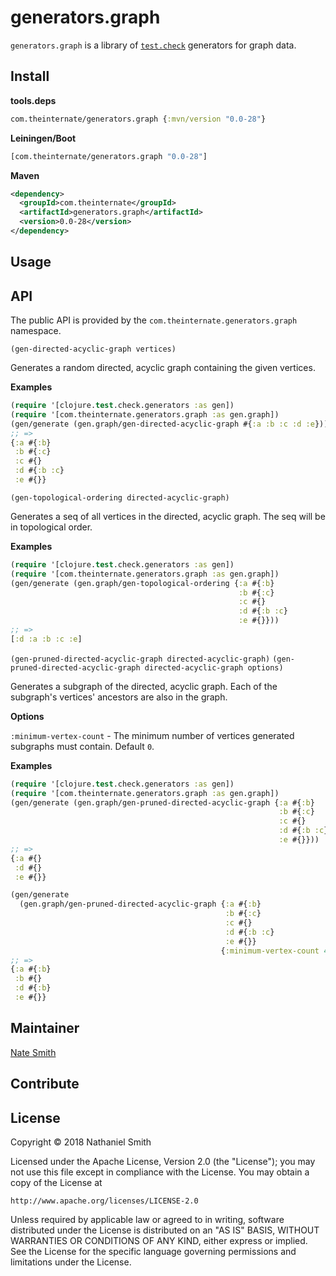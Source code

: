 # generators.graph

`generators.graph` is a library of [`test.check`](https://github.com/clojure/test.check) generators for graph data.

## Install

**tools.deps**

```clojure
com.theinternate/generators.graph {:mvn/version "0.0-28"}
```

**Leiningen/Boot**

```clojure
[com.theinternate/generators.graph "0.0-28"]
```

**Maven**

```xml
<dependency>
  <groupId>com.theinternate</groupId>
  <artifactId>generators.graph</artifactId>
  <version>0.0-28</version>
</dependency>
```

## Usage

## API

The public API is provided by the `com.theinternate.generators.graph` namespace.

`(gen-directed-acyclic-graph vertices)`

Generates a random directed, acyclic graph containing the given vertices.

**Examples**

```clojure
(require '[clojure.test.check.generators :as gen])
(require '[com.theinternate.generators.graph :as gen.graph])
(gen/generate (gen.graph/gen-directed-acyclic-graph #{:a :b :c :d :e}))
;; =>
{:a #{:b}
 :b #{:c}
 :c #{}
 :d #{:b :c}
 :e #{}}
```

`(gen-topological-ordering directed-acyclic-graph)`

Generates a seq of all vertices in the directed, acyclic graph. The seq will be in topological order.

**Examples**

```clojure
(require '[clojure.test.check.generators :as gen])
(require '[com.theinternate.generators.graph :as gen.graph])
(gen/generate (gen.graph/gen-topological-ordering {:a #{:b}
                                                   :b #{:c}
                                                   :c #{}
                                                   :d #{:b :c}
                                                   :e #{}}))
;; =>
[:d :a :b :c :e]
```

`(gen-pruned-directed-acyclic-graph directed-acyclic-graph)`
`(gen-pruned-directed-acyclic-graph directed-acyclic-graph options)`

Generates a subgraph of the directed, acyclic graph. Each of the subgraph's vertices' ancestors are also in the graph.

**Options**

`:minimum-vertex-count` - The minimum number of vertices generated subgraphs must contain. Default `0`.

**Examples**

```clojure
(require '[clojure.test.check.generators :as gen])
(require '[com.theinternate.generators.graph :as gen.graph])
(gen/generate (gen.graph/gen-pruned-directed-acyclic-graph {:a #{:b}
                                                            :b #{:c}
                                                            :c #{}
                                                            :d #{:b :c}
                                                            :e #{}}))
;; =>
{:a #{}
 :d #{}
 :e #{}}

(gen/generate
  (gen.graph/gen-pruned-directed-acyclic-graph {:a #{:b}
                                                :b #{:c}
                                                :c #{}
                                                :d #{:b :c}
                                                :e #{}}
                                               {:minimum-vertex-count 4}))
;; =>
{:a #{:b}
 :b #{}
 :d #{:b}
 :e #{}}
```

## Maintainer

[Nate Smith](http://theinternate.com)

## Contribute


## License

Copyright © 2018 Nathaniel Smith

Licensed under the Apache License, Version 2.0 (the "License"); you may not use this file except in compliance with the License. You may obtain a copy of the License at

```
http://www.apache.org/licenses/LICENSE-2.0
```

Unless required by applicable law or agreed to in writing, software distributed under the License is distributed on an "AS IS" BASIS, WITHOUT WARRANTIES OR CONDITIONS OF ANY KIND, either express or implied. See the License for the specific language governing permissions and limitations under the License.
